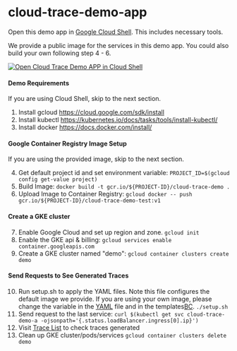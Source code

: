 # cloud-trace-demo-app

Open this demo app in [Google Cloud Shell](https://cloud.google.com/shell/docs/). This includes necessary tools.

We provide a public image for the services in this demo app. You could also build
your own following step 4 - 6.

[![Open Cloud Trace Demo APP in Cloud Shell](http://gstatic.com/cloudssh/images/open-btn.svg)](https://console.cloud.google.com/cloudshell/open?cloudshell_git_repo=https://github.com/GoogleCloudPlatform/python-docs-samples&page=editor&open_in_editor=trace/cloud-trace-demo-app/README.md&amp;cloudshell_tutorial=README.md)

#### Demo Requirements
If you are using Cloud Shell, skip to the next section.

1. Install gcloud <https://cloud.google.com/sdk/install>
2. Install kubectl <https://kubernetes.io/docs/tasks/tools/install-kubectl/>
3. Install docker <https://docs.docker.com/install/>

#### Google Container Registry Image Setup
If you are using the provided image, skip to the next section.

4. Get default project id and set environment variable:
    `PROJECT_ID=$(gcloud config get-value project)`
5. Build Image:
    `docker build -t gcr.io/${PROJECT-ID}/cloud-trace-demo .`
6. Upload Image to Container Registry:
    `gcloud docker -- push gcr.io/${PROJECT-ID}/cloud-trace-demo-test:v1`

#### Create a GKE cluster
7. Enable Google Cloud and set up region and zone.
    `gcloud init`
8. Enable the GKE api & billing:
    `gcloud services enable container.googleapis.com`
9. Create a GKE cluster named "demo":
    `gcloud container clusters create demo`

#### Send Requests to See Generated Traces

10. Run setup.sh to apply the YAML files. Note this file configures the default image we provide.
    If you are using your own image, please change the variable in the [YAML](./app/demo-service-a.yaml) file and in the templates[B](./app/demo-service-b.yaml.template)[C](./app/demo-service-c.yaml.template).
    `./setup.sh`
11. Send request to the last service:
    `curl $(kubectl get svc cloud-trace-demo-a -ojsonpath='{.status.loadBalancer.ingress[0].ip}')`
12. Visit [Trace List](https://pantheon.corp.google.com/traces/list) to check traces generated
13. Clean up GKE cluster/pods/services
    `gcloud container clusters delete demo`

